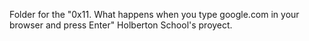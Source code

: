 Folder for the "0x11. What happens when you type google.com in your browser and press Enter" Holberton School's proyect.
